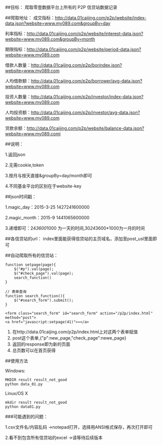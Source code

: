 ##目标：
爬取零壹数据平台上所有的 P2P 信贷站数据记录

##爬取地址：
成交指标：http://data.01caijing.com/p2p/website/index-data.json?website=www.my089.com&groupBy=day

利率指标：http://data.01caijing.com/p2p/website/interest-data.json?website=www.my089.com&groupBy=month

期限指标：http://data.01caijing.com/p2p/website/period-data.json?website=www.my089.com

借款人数量：http://data.01caijing.com/p2p/borindex.json?website=www.my089.com

人均借款额：http://data.01caijing.com/p2p/borrower/avg-data.json?website=www.my089.com

投资人数量：http://data.01caijing.com/p2p/investor/index-data.json?website=www.my089.com

人均投资额：http://data.01caijing.com/p2p/investor/avg-data.json?website=www.my089.com

贷款余额：http://data.01caijing.com/p2p/website/balance-data.json?website=www.my089.comi


##说明：

1.返回json

2.无需cookie,token

3.按月与按天直接&groupBy=day/month即可

4.不同基金平台的区别在于website-key

##json时间戳：

1.magic_day：2015-3-25  1427241600000

2.magic_month：2015-9 1441065600000

3.递增即可：24*3600*1000 为一天的时间,30*24*3600*1000为一月的时间

##各信贷站的url：
index里面能获得信贷站的主页域名，添加至post_usl里面即可

##自动爬取所有的信贷站：
	
	function setpage(page){
		$("#p").val(page);
		$("#check_page").val(page);
		search_function()
	}

	// 表单查询
	function search_function(){
		$("#search_form").submit();
	}
	
	<form class="search_form" id="search_form" action="/p2p/index.html" method="post">
	<a href="javascript:setpage(41)">»</a>

1.	在http://data.01caijing.com/p2p/index.html上对这两个表单赋值
2.	post这个表单,{"p":new_page,"check_page":newe_page}
3.	返回的response即为新的页面
4.	总页数可以在首页获得

##使用方法

Windows:
	
	MKDIR result result_not_good
	python data_01.py

Linux/OS X
	
	mkdir result result_not_good
	python data01.py

###可能遇到的问题：

1.csv文件名/内容乱码
->notepad打开，选择用ANSI格式保存，再次打开即可

2.看不到包含所有信贷站的excel
->请等待后续版本
